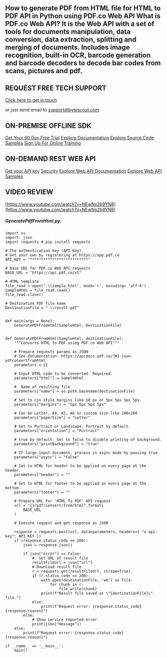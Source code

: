 ## How to generate PDF from HTML file for HTML to PDF API in Python using PDF.co Web API What is PDF.co Web API? It is the Web API with a set of tools for documents manipulation, data conversion, data extraction, splitting and merging of documents. Includes image recognition, built-in OCR, barcode generation and barcode decoders to decode bar codes from scans, pictures and pdf.

## REQUEST FREE TECH SUPPORT

[Click here to get in touch](https://bytescout.zendesk.com/hc/en-us/requests/new?subject=PDF.co%20Web%20API%20Question)

or just send email to [support@bytescout.com](mailto:support@bytescout.com?subject=PDF.co%20Web%20API%20Question) 

## ON-PREMISE OFFLINE SDK 

[Get Your 60 Day Free Trial](https://bytescout.com/download/web-installer?utm_source=github-readme)
[Explore Documentation](https://bytescout.com/documentation/index.html?utm_source=github-readme)
[Explore Source Code Samples](https://github.com/bytescout/ByteScout-SDK-SourceCode/)
[Sign Up For Online Training](https://academy.bytescout.com/)


## ON-DEMAND REST WEB API

[Get your API key](https://app.pdf.co/signup?utm_source=github-readme)
[Security](https://pdf.co/security)
[Explore Web API Documentation](https://apidocs.pdf.co?utm_source=github-readme)
[Explore Web API Samples](https://github.com/bytescout/ByteScout-SDK-SourceCode/tree/master/PDF.co%20Web%20API)

## VIDEO REVIEW

[https://www.youtube.com/watch?v=NEwNs2b9YN8](https://www.youtube.com/watch?v=NEwNs2b9YN8)




<!-- code block begin -->

##### **GeneratePdfFromHtml.py:**
    
```
import os
import  json
import requests # pip install requests

# The authentication key (API Key).
# Get your own by registering at https://app.pdf.co
API_KEY = "**************************"

# Base URL for PDF.co Web API requests
BASE_URL = "https://api.pdf.co/v1"

# HTML template
file_read = open(".\\sample.html", mode='r', encoding= 'utf-8')
SampleHtml = file_read.read()
file_read.close()

# Destination PDF file name
DestinationFile = ".\\result.pdf"


def main(args = None):
    GeneratePDFFromHtml(SampleHtml, DestinationFile)


def GeneratePDFFromHtml(SampleHtml, destinationFile):
    """Converts HTML to PDF using PDF.co Web API"""

    # Prepare requests params as JSON
    # See documentation: https://apidocs.pdf.co/?#1-json-pdfconvertfromhtml
    parameters = {}

    # Input HTML code to be converted. Required.
    parameters["html"] = SampleHtml

    #  Name of resulting file
    parameters["name"] = os.path.basename(destinationFile)

    # Set to css style margins like 10 px or 5px 5px 5px 5px.
    parameters["margins"] = "5px 5px 5px 5px"

    # Can be Letter, A4, A5, A6 or custom size like 200x200
    parameters["paperSize"] = "Letter"

    # Set to Portrait or Landscape. Portrait by default.
    parameters["orientation"] = "Portrait"

    # true by default. Set to false to disable printing of background.
    parameters["printBackground"] = "true"

    # If large input document, process in async mode by passing true
    parameters["async"] = "false"

    # Set to HTML for header to be applied on every page at the header.
    parameters["header"] = ""

    # Set to HTML for footer to be applied on every page at the bottom.
    parameters["footer"] = ""

    # Prepare URL for 'HTML To PDF' API request
    url = "{}/pdf/convert/from/html".format(
        BASE_URL
    )

    # Execute request and get response as JSON

    response = requests.post(url, data=parameters, headers={ "x-api-key": API_KEY })
    if (response.status_code == 200):
        json = response.json()

        if json["error"] == False:
            #  Get URL of result file
            resultFileUrl = json["url"]            
            # Download result file
            r = requests.get(resultFileUrl, stream=True)
            if (r.status_code == 200):
                with open(destinationFile, 'wb') as file:
                    for chunk in r:
                        file.write(chunk)
                print(f"Result file saved as \"{destinationFile}\" file.")
            else:
                print(f"Request error: {response.status_code} {response.reason}")
        else:
            # Show service reported error
            print(json["message"])
    else:
        print(f"Request error: {response.status_code} {response.reason}")

if __name__ == '__main__':
    main()
```

<!-- code block end -->